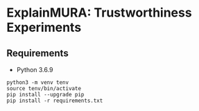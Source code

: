 # ExplainMURA: Trustworthiness Experiments

## Requirements
- Python 3.6.9
```
python3 -m venv tenv
source tenv/bin/activate
pip install --upgrade pip
pip install -r requirements.txt
```

